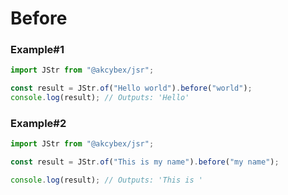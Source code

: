 # Before

### Example#1

```javascript
import JStr from "@akcybex/jsr";

const result = JStr.of("Hello world").before("world");
console.log(result); // Outputs: 'Hello'
```

### Example#2

```javascript
import JStr from "@akcybex/jsr";

const result = JStr.of("This is my name").before("my name");

console.log(result); // Outputs: 'This is '
```

